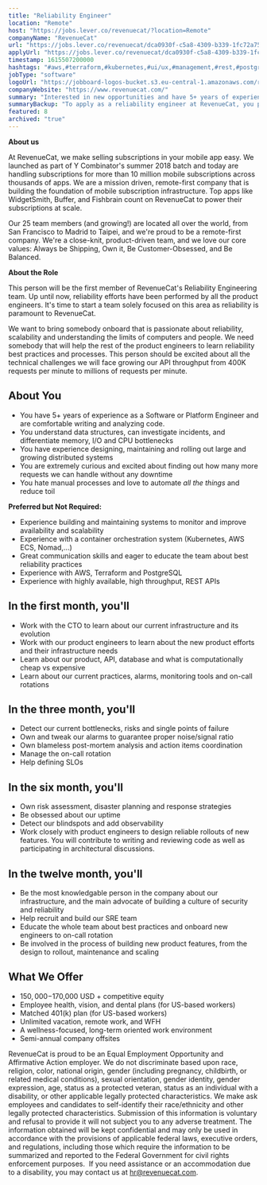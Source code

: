 ```yaml
---
title: "Reliability Engineer"
location: "Remote"
host: "https://jobs.lever.co/revenuecat/?location=Remote"
companyName: "RevenueCat"
url: "https://jobs.lever.co/revenuecat/dca0930f-c5a8-4309-b339-1fc72a753996"
applyUrl: "https://jobs.lever.co/revenuecat/dca0930f-c5a8-4309-b339-1fc72a753996/apply"
timestamp: 1615507200000
hashtags: "#aws,#terraform,#kubernetes,#ui/ux,#management,#rest,#postgresql,#analysis,#monitoring"
jobType: "software"
logoUrl: "https://jobboard-logos-bucket.s3.eu-central-1.amazonaws.com/revenuecat"
companyWebsite: "https://www.revenuecat.com/"
summary: "Interested in new opportunities and have 5+ years of experience as a Software or Platform Engineer and are comfortable writing and analyzing code? RevenueCat has a job opening for a Reliability Engineer."
summaryBackup: "To apply as a reliability engineer at RevenueCat, you preferably need to have some knowledge of: #ui/ux, #aws, #terraform."
featured: 8
archived: "true"
---
```


**About us**

At RevenueCat, we make selling subscriptions in your mobile app easy. We launched as part of Y Combinator's summer 2018 batch and today are handling subscriptions for more than 10 million mobile subscriptions across thousands of apps. We are a mission driven, remote-first company that is building the foundation of mobile subscription infrastructure. Top apps like WidgetSmith, Buffer, and Fishbrain count on RevenueCat to power their subscriptions at scale.

Our 25 team members (and growing!) are located all over the world, from San Francisco to Madrid to Taipei, and we're proud to be a remote-first company. We're a close-knit, product-driven team, and we love our core values: Always be Shipping, Own it, Be Customer-Obsessed, and Be Balanced.

**About the Role**

This person will be the first member of RevenueCat's Reliability Engineering team. Up until now, reliability efforts have been performed by all the product engineers. It's time to start a team solely focused on this area as reliability is paramount to RevenueCat.

We want to bring somebody onboard that is passionate about reliability, scalability and understanding the limits of computers and people. We need somebody that will help the rest of the product engineers to learn reliability best practices and processes. This person should be excited about all the technical challenges we will face growing our API throughput from 400K requests per minute to millions of requests per minute.

## About You

*   You have 5+ years of experience as a Software or Platform Engineer and are comfortable writing and analyzing code.
*   You understand data structures, can investigate incidents, and differentiate memory, I/O and CPU bottlenecks
*   You have experience designing, maintaining and rolling out large and growing distributed systems
*   You are extremely curious and excited about finding out how many more requests we can handle without any downtime
*   You hate manual processes and love to automate _all the things_ and reduce toil

**Preferred but Not Required:**

*   Experience building and maintaining systems to monitor and improve availability and scalability
*   Experience with a container orchestration system (Kubernetes, AWS ECS, Nomad,...)
*   Great communication skills and eager to educate the team about best reliability practices
*   Experience with AWS, Terraform and PostgreSQL
*   Experience with highly available, high throughput, REST APIs

## In the first month, you'll

*   Work with the CTO to learn about our current infrastructure and its evolution
*   Work with our product engineers to learn about the new product efforts and their infrastructure needs
*   Learn about our product, API, database and what is computationally cheap vs expensive
*   Learn about our current practices, alarms, monitoring tools and on-call rotations

## In the three month, you'll

*   Detect our current bottlenecks, risks and single points of failure
*   Own and tweak our alarms to guarantee proper noise/signal ratio
*   Own blameless post-mortem analysis and action items coordination
*   Manage the on-call rotation
*   Help defining SLOs

## In the six month, you'll

*   Own risk assessment, disaster planning and response strategies
*   Be obsessed about our uptime
*   Detect our blindspots and add observability
*   Work closely with product engineers to design reliable rollouts of new features. You will contribute to writing and reviewing code as well as participating in architectural discussions.

## In the twelve month, you'll

*   Be the most knowledgable person in the company about our infrastructure, and the main advocate of building a culture of security and reliability
*   Help recruit and build our SRE team
*   Educate the whole team about best practices and onboard new engineers to on-call rotation
*   Be involved in the process of building new product features, from the design to rollout, maintenance and scaling

## What We Offer

*   $150,000-$170,000 USD + competitive equity
*   Employee health, vision, and dental plans (for US-based workers)
*   Matched 401(k) plan (for US-based workers)
*   Unlimited vacation, remote work, and WFH
*   A wellness-focused, long-term oriented work environment
*   Semi-annual company offsites

RevenueCat is proud to be an Equal Employment Opportunity and Affirmative Action employer. We do not discriminate based upon race, religion, color, national origin, gender (including pregnancy, childbirth, or related medical conditions), sexual orientation, gender identity, gender expression, age, status as a protected veteran, status as an individual with a disability, or other applicable legally protected characteristics. We make ask employees and candidates to self-identify their race/ethnicity and other legally protected characteristics. Submission of this information is voluntary and refusal to provide it will not subject you to any adverse treatment. The information obtained will be kept confidential and may only be used in accordance with the provisions of applicable federal laws, executive orders, and regulations, including those which require the information to be summarized and reported to the Federal Government for civil rights enforcement purposes.  If you need assistance or an accommodation due to a disability, you may contact us at hr@revenuecat.com.
